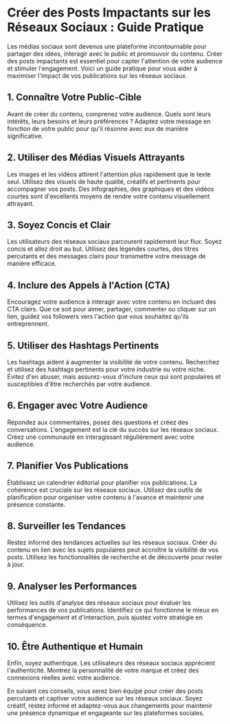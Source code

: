 # Créer des Posts Impactants sur les Réseaux Sociaux : Guide Pratique
Les médias sociaux sont devenus une plateforme incontournable pour partager des idées, interagir avec le public et promouvoir du contenu. Créer des posts impactants est essentiel pour capter l'attention de votre audience et stimuler l'engagement. Voici un guide pratique pour vous aider à maximiser l'impact de vos publications sur les réseaux sociaux.

## 1. Connaître Votre Public-Cible
Avant de créer du contenu, comprenez votre audience. Quels sont leurs intérêts, leurs besoins et leurs préférences ? Adaptez votre message en fonction de votre public pour qu'il résonne avec eux de manière significative.

## 2. Utiliser des Médias Visuels Attrayants
Les images et les vidéos attirent l'attention plus rapidement que le texte seul. Utilisez des visuels de haute qualité, créatifs et pertinents pour accompagner vos posts. Des infographies, des graphiques et des vidéos courtes sont d'excellents moyens de rendre votre contenu visuellement attrayant.

## 3. Soyez Concis et Clair
Les utilisateurs des réseaux sociaux parcourent rapidement leur flux. Soyez concis et allez droit au but. Utilisez des légendes courtes, des titres percutants et des messages clairs pour transmettre votre message de manière efficace.

## 4. Inclure des Appels à l'Action (CTA)
Encouragez votre audience à interagir avec votre contenu en incluant des CTA clairs. Que ce soit pour aimer, partager, commenter ou cliquer sur un lien, guidez vos followers vers l'action que vous souhaitez qu'ils entreprennent.

## 5. Utiliser des Hashtags Pertinents
Les hashtags aident à augmenter la visibilité de votre contenu. Recherchez et utilisez des hashtags pertinents pour votre industrie ou votre niche. Évitez d'en abuser, mais assurez-vous d'inclure ceux qui sont populaires et susceptibles d'être recherchés par votre audience.

## 6. Engager avec Votre Audience
Répondez aux commentaires, posez des questions et créez des conversations. L'engagement est la clé du succès sur les réseaux sociaux. Créez une communauté en interagissant régulièrement avec votre audience.

## 7. Planifier Vos Publications
Établissez un calendrier éditorial pour planifier vos publications. La cohérence est cruciale sur les réseaux sociaux. Utilisez des outils de planification pour organiser votre contenu à l'avance et maintenir une présence constante.

## 8. Surveiller les Tendances
Restez informé des tendances actuelles sur les réseaux sociaux. Créer du contenu en lien avec les sujets populaires peut accroître la visibilité de vos posts. Utilisez les fonctionnalités de recherche et de découverte pour rester à jour.

## 9. Analyser les Performances
Utilisez les outils d'analyse des réseaux sociaux pour évaluer les performances de vos publications. Identifiez ce qui fonctionne le mieux en termes d'engagement et d'interaction, puis ajustez votre stratégie en conséquence.

## 10. Être Authentique et Humain
Enfin, soyez authentique. Les utilisateurs des réseaux sociaux apprécient l'authenticité. Montrez la personnalité de votre marque et créez des connexions réelles avec votre audience.

En suivant ces conseils, vous serez bien équipé pour créer des posts percutants et captiver votre audience sur les réseaux sociaux. Soyez créatif, restez informé et adaptez-vous aux changements pour maintenir une présence dynamique et engageante sur les plateformes sociales.